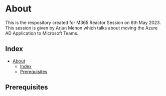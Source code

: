 # About

This is the respository created for M365 Reactor Session on 6th May 2023. This session is given by Arjun Menon which talks about moving the Azure AD Application to Microsoft Teams.

## Index

- [About](#about)
  - [Index](#index)
  - [Prerequisites](#prerequisites)


## Prerequisites

